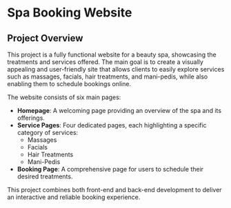 # Spa Booking Website

## Project Overview

This project is a fully functional website for a beauty spa, showcasing the treatments and services offered. The main goal is to create a visually appealing and user-friendly site that allows clients to easily explore services such as massages, facials, hair treatments, and mani-pedis, while also enabling them to schedule bookings online.

The website consists of six main pages:  
- **Homepage**: A welcoming page providing an overview of the spa and its offerings.  
- **Service Pages**: Four dedicated pages, each highlighting a specific category of services:  
  - Massages  
  - Facials  
  - Hair Treatments  
  - Mani-Pedis  
- **Booking Page**: A comprehensive page for users to schedule their desired treatments.

This project combines both front-end and back-end development to deliver an interactive and reliable booking experience.
